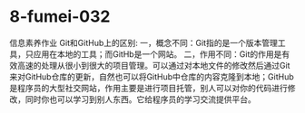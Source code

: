 # 8-fumei-032
信息素养作业
Git和GitHub上的区别:
一，概念不同：Git指的是一个版本管理工具，只应用在本地的工具；而GitHb是一个网站。
二，作用不同：Git的作用是有效高速的处理从很小到很大的项目管理。可以通过对本地文件的修改然后通过Git来对GitHub仓库的更新，自然也可以将GitHub中仓库的内容克隆到本地；GitHub是程序员的大型社交网站，作用主要是进行项目托管，别人可以对你的代码进行修改，同时你也可以学习到别人东西。它给程序员的学习交流提供平台。
